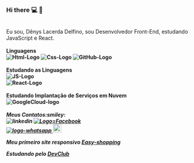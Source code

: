 ### Hi there :computer: :iphone:
<br>
Eu sou, Dênys Lacerda Delfino, sou Desenvolvedor Front-End, estudando JavaScript e React.
<br>
<br>
<strong>Linguagens<strong/>
<br>
<img src="https://img.shields.io/badge/HTML5-E34F26?style=for-the-badge&logo=html5&logoColor=white" alt="Html-Logo"/>
<img src="https://img.shields.io/badge/CSS3-1572B6?style=for-the-badge&logo=css3&logoColor=white" alt="Css-Logo"/>
<img src="https://img.shields.io/badge/GitHub-100000?style=for-the-badge&logo=github&logoColor=white" alt="GitHub-Logo"/>
<br>
<br>
 Estudando as Linguagens
 <br>
 <img src="https://img.shields.io/badge/JavaScript-F7DF1E?style=for-the-badge&logo=javascript&logoColor=black" alt="JS-Logo"/>
 <br>
 <img src="https://img.shields.io/badge/React-20232A?style=for-the-badge&logo=react&logoColor=61DAFB" alt="React-Logo"/>
 <br>
 <br>
 Estudando Implantação de Serviços em Nuvem
 <br>
 <img src="https://img.shields.io/badge/Google_Cloud-4285F4?style=for-the-badge&logo=google-cloud&logoColor=white" alt="GoogleCloud-logo"/>
 <br>
 <br>
 <i>Meus Contatos<i/>:smiley:
 <br>
 <a href="https://www.linkedin.com/in/denys-lacerda-delfino-6b6035250/">
 <img align="left" src="https://img.shields.io/badge/LinkedIn-0077B5?style=for-the-badge&logo=linkedin&logoColor=white" alt="linkedin"/>
 <a/>
 <a href="https://web.facebook.com/denys.lacerdadelfino.3">
 <img src="https://img.shields.io/badge/Facebook-1877F2?style=for-the-badge&logo=facebook&logoColor=white" alt="Logo=Facebook"/>
 <a/>
 <br>
 <a href="https://wa.me/5511989351716">
 <img src="https://img.shields.io/badge/WhatsApp-25D366?style=for-the-badge&logo=whatsapp&logoColor=white" alt="logo-whatsapp"/>
 
 <a hfer="https://www.instagram.com/denys.lacerdadelfino.3/">
 <img alt="icone do instagram uma camera dentro do quadrado" width="22px" src="https://cdn.jsdelivr.net/npm/simple-icons@v3/icons/instagram.svg"/>
 <br>
 <p>Meu primeiro site responsivo <a href="https://denysdelfino.github.io/Easy-Shopping-responsivo-1/">Easy-shopping</a></p>Estudando pelo <a href="https://rodolfomori.com.br/devclub">DevClub</a>
 
 


